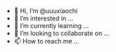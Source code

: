 - 👋 Hi, I’m @uuuxiaochi
- 👀 I’m interested in ...
- 🌱 I’m currently learning ...
- 💞️ I’m looking to collaborate on ...
- 📫 How to reach me ...

<!---
uuuxiaochi/uuuxiaochi is a ✨ special ✨ repository because its `README.md` (this file) appears on your GitHub profile.
You can click the Preview link to take a look at your changes.
--->

